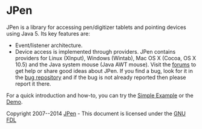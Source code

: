 # JPen

JPen is a library for accessing pen/digitizer tablets and pointing devices using Java 5. Its key features are:

* Event/listener architecture.
* Device access is implemented through providers. JPen contains providers for Linux (XInput), Windows (Wintab), Mac OS X (Cocoa, OS X 10.5) and the Java system mouse (Java AWT mouse).
Visit the [forums](http://sourceforge.net/p/jpen/discussion/753961/) to get help or share good ideas about JPen. If you find a bug, look for it in the [bug repository](http://sourceforge.net/tracker/?atid=1011964&amp;group_id=209997&amp;func=browse) and if the bug is not already reported then please report it there.

For a quick introduction and how-to, you can try the [Simple Example](http://jpen-library.github.io/node3.html#sec:Simple-Example) or the [Demo](http://jpen-library.github.io/node2.html#sec:JPen-Demo).

Copyright 2007--2014 [JPen](http://jpen.sf.net) \- This document is licensed under the [ GNU FDL ](http://www.gnu.org/licenses/fdl.html)
